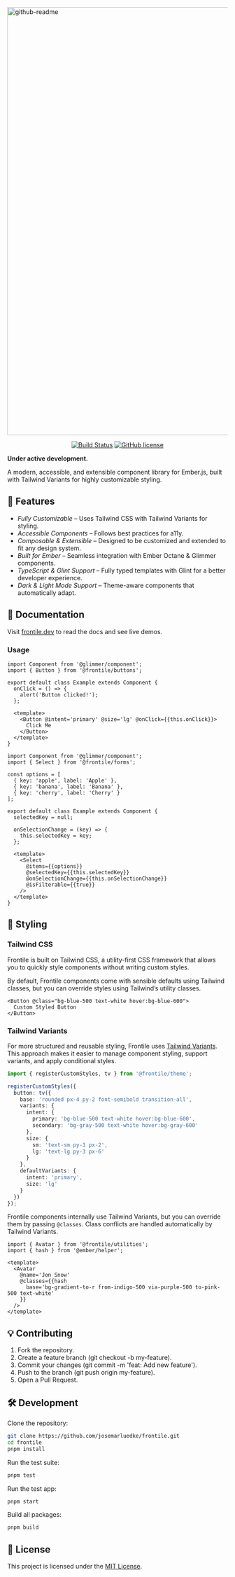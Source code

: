 <img width="978" alt="github-readme" src="https://user-images.githubusercontent.com/230476/99427114-dacf1f80-28b9-11eb-929f-c3aaa70dadd2.png">
<p align="center">
  <a href="https://github.com/josemarluedke/frontile/actions?query=workflow%3ACI"><img src="https://github.com/josemarluedke/frontile/workflows/CI/badge.svg" alt="Build Status"></a>
  <a href="https://github.com/josemarluedke/frontile/blob/main/LICENSE.md"><img src="https://img.shields.io/badge/license-MIT-blue.svg" alt="GitHub license"></a>
</p>

**Under active development.**

A modern, accessible, and extensible component library for Ember.js, built with Tailwind Variants for highly customizable styling.

## 🚀 Features

- _Fully Customizable_ – Uses Tailwind CSS with Tailwind Variants for styling.
- _Accessible Components_ – Follows best practices for a11y.
- _Composable & Extensible_ – Designed to be customized and extended to fit any design system.
- _Built for Ember_ – Seamless integration with Ember Octane & Glimmer components.
- _TypeScript & Glint Support_ – Fully typed templates with Glint for a better developer experience.
- _Dark & Light Mode Support_ – Theme-aware components that automatically adapt.

## 📖 Documentation

Visit [frontile.dev](https://frontile.dev/) to read the docs and see live demos.

### Usage

```gjs
import Component from '@glimmer/component';
import { Button } from '@frontile/buttons';

export default class Example extends Component {
  onClick = () => {
    alert('Button clicked!');
  };

  <template>
    <Button @intent='primary' @size='lg' @onClick={{this.onClick}}>
      Click Me
    </Button>
  </template>
}
```

```gjs
import Component from '@glimmer/component';
import { Select } from '@frontile/forms';

const options = [
  { key: 'apple', label: 'Apple' },
  { key: 'banana', label: 'Banana' },
  { key: 'cherry', label: 'Cherry' }
];

export default class Example extends Component {
  selectedKey = null;

  onSelectionChange = (key) => {
    this.selectedKey = key;
  };

  <template>
    <Select
      @items={{options}}
      @selectedKey={{this.selectedKey}}
      @onSelectionChange={{this.onSelectionChange}}
      @isFilterable={{true}}
    />
  </template>
}
```

## 🎨 Styling

### Tailwind CSS

Frontile is built on Tailwind CSS, a utility-first CSS framework that allows you to quickly style components without writing custom styles.

By default, Frontile components come with sensible defaults using Tailwind classes, but you can override styles using Tailwind’s utility classes.

```gjs
<Button @class="bg-blue-500 text-white hover:bg-blue-600">
  Custom Styled Button
</Button>
```

### Tailwind Variants

For more structured and reusable styling, Frontile uses [Tailwind Variants](https://www.tailwind-variants.org/).
This approach makes it easier to manage component styling, support variants, and apply conditional styles.

```ts
import { registerCustomStyles, tv } from '@frontile/theme';

registerCustomStyles({
  button: tv({
    base: 'rounded px-4 py-2 font-semibold transition-all',
    variants: {
      intent: {
        primary: 'bg-blue-500 text-white hover:bg-blue-600',
        secondary: 'bg-gray-500 text-white hover:bg-gray-600'
      },
      size: {
        sm: 'text-sm py-1 px-2',
        lg: 'text-lg py-3 px-6'
      }
    },
    defaultVariants: {
      intent: 'primary',
      size: 'lg'
    }
  })
});
```

Frontile components internally use Tailwind Variants, but you can override them by passing `@classes`. Class conflicts are handled automatically by Tailwind Variants.

```gjs
import { Avatar } from '@frontile/utilities';
import { hash } from '@ember/helper';

<template>
  <Avatar
    @name='Jon Snow'
    @classes={{hash
      base='bg-gradient-to-r from-indigo-500 via-purple-500 to-pink-500 text-white'
    }}
  />
</template>
```

## 💡 Contributing

1. Fork the repository.
2. Create a feature branch (git checkout -b my-feature).
3. Commit your changes (git commit -m 'feat: Add new feature').
4. Push to the branch (git push origin my-feature).
5. Open a Pull Request.

## 🛠️ Development

Clone the repository:

```sh
git clone https://github.com/josemarluedke/frontile.git
cd frontile
pnpm install
```

Run the test suite:

```sh
pnpm test
```

Run the test app:

```sh
pnpm start
```

Build all packages:

```sh
pnpm build
```

## 📜 License

This project is licensed under the [MIT License](LICENSE.md).
